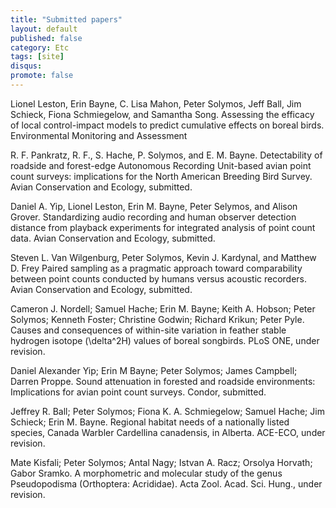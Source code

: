 ```yaml
---
title: "Submitted papers"
layout: default
published: false
category: Etc
tags: [site]
disqus:
promote: false
---
```



Lionel Leston, Erin Bayne, C. Lisa Mahon, Peter Solymos, Jeff Ball, Jim Schieck,
Fiona Schmiegelow, and Samantha Song.
Assessing the efficacy of local control-impact models to predict
cumulative effects on boreal birds.
Environmental Monitoring and Assessment

R. F. Pankratz, R. F., S. Hache, P. Solymos, and E. M. Bayne.
Detectability of roadside and forest-edge Autonomous Recording Unit-based avian point
count surveys: implications for the North American Breeding Bird Survey.
Avian Conservation and Ecology, submitted.

Daniel A. Yip, Lionel Leston, Erin M. Bayne, Peter Selymos, and Alison Grover.
Standardizing audio recording and human observer detection distance from playback
experiments for integrated analysis of point count data.
Avian Conservation and Ecology, submitted.

Steven L. Van Wilgenburg, Peter Solymos, Kevin J. Kardynal, and Matthew D. Frey
Paired sampling as a pragmatic approach toward
comparability between point counts conducted by humans
versus acoustic recorders.
Avian Conservation and Ecology, submitted.

Cameron J. Nordell; Samuel Hache; Erin M. Bayne; Keith A. Hobson; Peter Solymos; Kenneth Foster; Christine Godwin; Richard Krikun; Peter Pyle.
Causes and consequences of within-site variation in feather stable hydrogen isotope (\delta^2H) values of boreal songbirds.
PLoS ONE, under revision.

Daniel Alexander Yip; Erin M Bayne; Peter Solymos; James Campbell; Darren Proppe.
Sound attenuation in forested and roadside environments: Implications for avian point count surveys.
Condor, submitted.

Jeffrey R. Ball; Peter Solymos; Fiona K. A. Schmiegelow; Samuel Hache; Jim Schieck; Erin M. Bayne.
Regional habitat needs of a nationally listed species, Canada Warbler Cardellina canadensis, in Alberta.
ACE-ECO, under revision.

Mate Kisfali; Peter Solymos; Antal Nagy; Istvan A. Racz; Orsolya Horvath; Gabor Sramko.
A morphometric and molecular study of the genus Pseudopodisma (Orthoptera: Acrididae).
Acta Zool. Acad. Sci. Hung., under revision.

